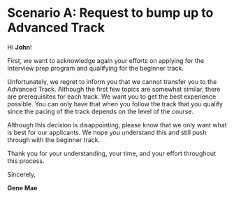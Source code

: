 # Scenario A: Request to bump up to Advanced Track



Hi **John**!


First, we want to acknowledge again your efforts on applying for the Interview prep program and qualifying for the beginner track.

Unfortunately, we regret to inform you that we cannot transfer you to the Advanced Track. Although the first few topics are somewhat similar, there are prerequisites for each track. We want you to get the best experience possible. You can only have that when you follow the track that you qualify since the pacing of the track depends on the level of the course.

Although this decision is disappointing, please know that we only want what is best for our applicants. We hope you understand this and still push through with the beginner track. 

Thank you for your understanding, your time, and your effort throughout this process. 


Sincerely,

**Gene Mae**


